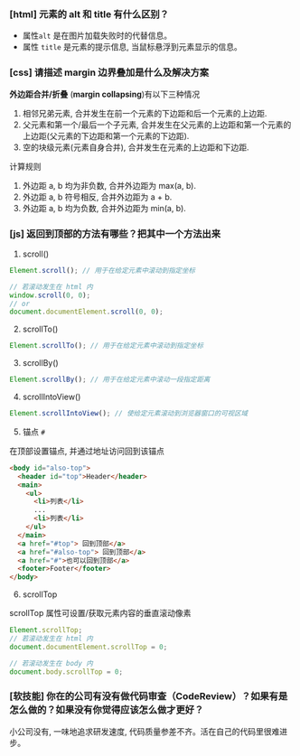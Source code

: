 ### [html] 元素的 alt 和 title 有什么区别？

- 属性`alt` 是在图片加载失败时的代替信息。
- 属性 `title` 是元素的提示信息, 当鼠标悬浮到元素显示的信息。

### [css] 请描述 margin 边界叠加是什么及解决方案

**外边距合并/折叠** (**margin collapsing**)有以下三种情况

1. 相邻兄弟元素, 合并发生在前一个元素的下边距和后一个元素的上边距.
2. 父元素和第一个/最后一个子元素, 合并发生在父元素的上边距和第一个元素的上边距(父元素的下边距和第一个元素的下边距).
3. 空的块级元素(元素自身合并), 合并发生在元素的上边距和下边距.

计算规则

1. 外边距 a, b 均为非负数, 合并外边距为 max(a, b).
2. 外边距 a, b 符号相反, 合并外边距为 a + b.
3. 外边距 a, b 均为负数, 合并外边距为 min(a, b).

### [js] 返回到顶部的方法有哪些？把其中一个方法出来

1. scroll()

```javascript
Element.scroll(); // 用于在给定元素中滚动到指定坐标

// 若滚动发生在 html 内
window.scroll(0, 0);
// or
document.documentElement.scroll(0, 0);
```

2. scrollTo()

```javascript
Element.scrollTo(); // 用于在给定元素中滚动到指定坐标
```

3. scrollBy()

```javascript
Element.scrollBy(); // 用于在给定元素中滚动一段指定距离
```

4. scrollIntoView()

```javascript
Element.scrollIntoView(); // 使给定元素滚动到浏览器窗口的可视区域
```

5. 锚点 `#`

在顶部设置锚点, 并通过地址访问回到该锚点

```html
<body id="also-top">
  <header id="top">Header</header>
  <main>
    <ul>
      <li>列表</li>
      ...
      <li>列表</li>
    </ul>
  </main>
  <a href="#top"> 回到顶部</a>
  <a href="#also-top"> 回到顶部</a>
  <a href="#">也可以回到顶部</a>
  <footer>Footer</footer>
</body>
```

6. scrollTop

scrollTop 属性可设置/获取元素内容的垂直滚动像素

```javascript
Element.scrollTop;
// 若滚动发生在 html 内
document.documentElement.scrollTop = 0;

// 若滚动发生在 body 内
document.body.scrollTop = 0;
```

### [软技能] 你在的公司有没有做代码审查（CodeReview）？如果有是怎么做的？如果没有你觉得应该怎么做才更好？

小公司没有, 一味地追求研发速度, 代码质量参差不齐。活在自己的代码里很难进步。
